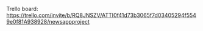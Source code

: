 Trello board:
https://trello.com/invite/b/RQ8JNSZV/ATTI0f41d73b3065f7d03405294f5549e0f81A938928/newsappproject
